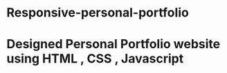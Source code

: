 ﻿# Responsive-personal-portfolio


# Designed Personal Portfolio website using HTML , CSS , Javascript



